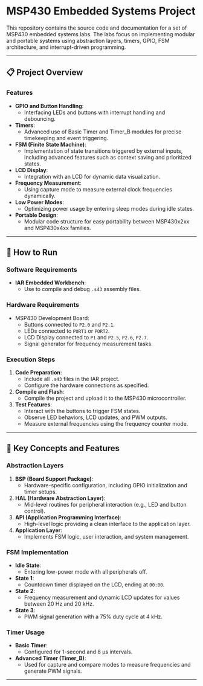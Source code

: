 # MSP430 Embedded Systems Project

This repository contains the source code and documentation for a set of MSP430 embedded systems labs. The labs focus on implementing modular and portable systems using abstraction layers, timers, GPIO, FSM architecture, and interrupt-driven programming.

---

## 📋 Project Overview

### Features
- **GPIO and Button Handling**:
  - Interfacing LEDs and buttons with interrupt handling and debouncing.
- **Timers**:
  - Advanced use of Basic Timer and Timer_B modules for precise timekeeping and event triggering.
- **FSM (Finite State Machine)**:
  - Implementation of state transitions triggered by external inputs, including advanced features such as context saving and prioritized states.
- **LCD Display**:
  - Integration with an LCD for dynamic data visualization.
- **Frequency Measurement**:
  - Using capture mode to measure external clock frequencies dynamically.
- **Low Power Modes**:
  - Optimizing power usage by entering sleep modes during idle states.
- **Portable Design**:
  - Modular code structure for easy portability between MSP430x2xx and MSP430x4xx families.

---

## 🔧 How to Run

### Software Requirements
- **IAR Embedded Workbench**:
  - Use to compile and debug `.s43` assembly files.

### Hardware Requirements
- MSP430 Development Board:
  - Buttons connected to `P2.0` and `P2.1`.
  - LEDs connected to `PORT1` or `PORT2`.
  - LCD Display connected to `P1` and `P2.5`, `P2.6`, `P2.7`.
  - Signal generator for frequency measurement tasks.

### Execution Steps
1. **Code Preparation**:
   - Include all `.s43` files in the IAR project.
   - Configure the hardware connections as specified.
2. **Compile and Flash**:
   - Compile the project and upload it to the MSP430 microcontroller.
3. **Test Features**:
   - Interact with the buttons to trigger FSM states.
   - Observe LED behaviors, LCD updates, and PWM outputs.
   - Measure external frequencies using the frequency counter mode.

---

## 📝 Key Concepts and Features

### Abstraction Layers
1. **BSP (Board Support Package)**:
   - Hardware-specific configuration, including GPIO initialization and timer setups.
2. **HAL (Hardware Abstraction Layer)**:
   - Mid-level routines for peripheral interaction (e.g., LED and button control).
3. **API (Application Programming Interface)**:
   - High-level logic providing a clean interface to the application layer.
4. **Application Layer**:
   - Implements FSM logic, user interaction, and system management.

### FSM Implementation
- **Idle State**:
  - Entering low-power mode with all peripherals off.
- **State 1**:
  - Countdown timer displayed on the LCD, ending at `00:00`.
- **State 2**:
  - Frequency measurement and dynamic LCD updates for values between 20 Hz and 20 kHz.
- **State 3**:
  - PWM signal generation with a 75% duty cycle at 4 kHz.

### Timer Usage
- **Basic Timer**:
  - Configured for 1-second and 8 µs intervals.
- **Advanced Timer (Timer_B)**:
  - Used for capture and compare modes to measure frequencies and generate PWM signals.

---